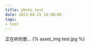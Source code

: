 ```yaml
---
title: photo_test
date: 2021-04-21 14:38:05
tags:
- test
---
```

正在听的歌...
{% asset_img test.jpg %}
<!-- 后面可填入图片名称 -->